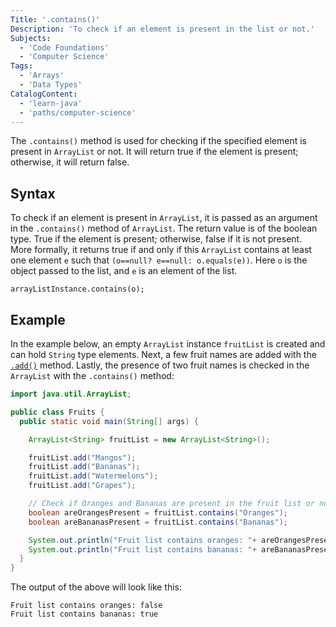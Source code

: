 ```yaml
---
Title: '.contains()'
Description: 'To check if an element is present in the list or not.'
Subjects:
  - 'Code Foundations'
  - 'Computer Science'
Tags:
  - 'Arrays'
  - 'Data Types'
CatalogContent:
  - 'learn-java'
  - 'paths/computer-science'
---
```


The `.contains()` method is used for checking if the specified element is present in `ArrayList` or not. It will return true if the element is present; otherwise, it will return false.

## Syntax

To check if an element is present in `ArrayList`, it is passed as an argument in the `.contains()` method of `ArrayList`. The return value is of the boolean type. True if the element is present; otherwise, false if it is not present. More formally, it returns true if and only if this `ArrayList` contains at least one element `e` such that `(o==null? e==null: o.equals(e))`. Here `o` is the object passed to the list, and `e` is an element of the list.

```pseudo
arrayListInstance.contains(o);
```

## Example

In the example below, an empty `ArrayList` instance `fruitList` is created and can hold `String` type elements. Next, a few fruit names are added with the [`.add()`](https://www.codecademy.com/resources/docs/java/array-list/add) method. Lastly, the presence of two fruit names is checked in the `ArrayList` with the `.contains()` method:

```java
import java.util.ArrayList;

public class Fruits {
  public static void main(String[] args) {

    ArrayList<String> fruitList = new ArrayList<String>();

    fruitList.add("Mangos");
    fruitList.add("Bananas");
    fruitList.add("Watermelons");
    fruitList.add("Grapes");

    // Check if Oranges and Bananas are present in the fruit list or not.
    boolean areOrangesPresent = fruitList.contains("Oranges");
    boolean areBananasPresent = fruitList.contains("Bananas");

    System.out.println("Fruit list contains oranges: "+ areOrangesPresent);
    System.out.println("Fruit list contains bananas: "+ areBananasPresent);
  }
}
```

The output of the above will look like this:

```shell
Fruit list contains oranges: false
Fruit list contains bananas: true
```
